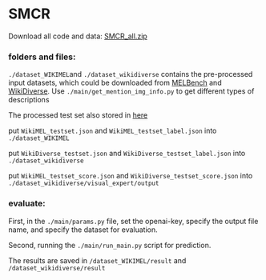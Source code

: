 # SMCR

Download all code and data: [SMCR_all.zip](https://drive.google.com/file/d/1plqHyvXFzU__xWxbORomYAQ2jNfRBOiP/view?usp=sharing)

### folders and files:
`./dataset_WIKIMEL`and `./dataset_wikidiverse` contains the pre-processed input datasets, which could be downloaded from [MELBench](https://github.com/seukgcode/MELBench) and [WikiDiverse](https://github.com/wangxw5/wikidiverse). Use `./main/get_mention_img_info.py` to get different types of descriptions

The processed test set also stored in [here](https://drive.google.com/drive/folders/1TN_-nUqfv8V9nIPVT1O_vgoE4pNEnkgh?usp=sharing)

put `WikiMEL_testset.json` and `WikiMEL_testset_label.json` into `./dataset_WIKIMEL`

put `WikiDiverse_testset.json` and `WikiDiverse_testset_label.json` into `./dataset_wikidiverse`

put `WikiMEL_testset_score.json` and `WikiDiverse_testset_score.json` into `./dataset_wikidiverse/visual_expert/output`

### evaluate:
First, in the `./main/params.py` file, set the openai-key, specify the output file name, and specify the dataset for evaluation.

Second, running the `./main/run_main.py` script for prediction.

The results are saved in `/dataset_WIKIMEL/result` and `/dataset_wikidiverse/result`
